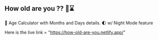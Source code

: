 ## How old are you ?? 🤔⌛

:older_man: Age Calculator with Months and Days details.
🌓 w/ Night Mode feature

Here is the live link = "https://how-old-are-you.netlify.app/"
